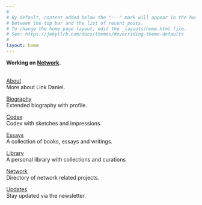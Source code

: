 ```yaml
---
#
# By default, content added below the "---" mark will appear in the home page
# between the top bar and the list of recent posts.
# To change the home page layout, edit the _layouts/home.html file.
# See: https://jekyllrb.com/docs/themes/#overriding-theme-defaults
#
layout: home
---
```



<b>Working on [Network](https://network.fund).</b>
<br>
<br>

[About](https://linkdaniel.pages.dev/about)
<br>
More about Link Daniel.

[Biography](https://linkdaniel.pages.dev/bio)
<br>
Extended biography with profile.

[Codex](/codex)
<br>
Codex with sketches and impressions.

[Essays](/essays)
<br>
A collection of books, essays and writings.

[Library](/library)
<br>
A personal library with collections and curations

[Network](https://network.com.de)
<br>
Directory of network related projects.

[Updates](https://linkdaniel.substack.com)
<br>
Stay updated via the newsletter.



